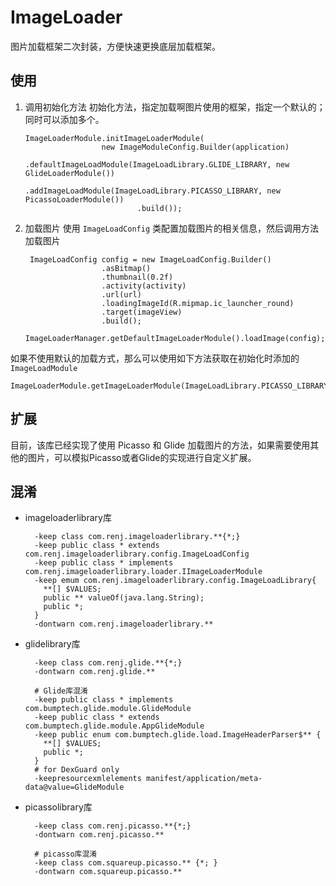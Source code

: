 # ImageLoader
图片加载框架二次封装，方便快速更换底层加载框架。

## 使用
1. 调用初始化方法
初始化方法，指定加载啊图片使用的框架，指定一个默认的；同时可以添加多个。

       ImageLoaderModule.initImageLoaderModule(
                        new ImageModuleConfig.Builder(application)
                                .defaultImageLoadModule(ImageLoadLibrary.GLIDE_LIBRARY, new GlideLoaderModule())
                                .addImageLoadModule(ImageLoadLibrary.PICASSO_LIBRARY, new PicassoLoaderModule())
                                .build());

2. 加载图片
使用 `ImageLoadConfig` 类配置加载图片的相关信息，然后调用方法加载图片

        ImageLoadConfig config = new ImageLoadConfig.Builder()
                        .asBitmap()
                        .thumbnail(0.2f)
                        .activity(activity)
                        .url(url)
                        .loadingImageId(R.mipmap.ic_launcher_round)
                        .target(imageView)
                        .build();
        ImageLoaderManager.getDefaultImageLoaderModule().loadImage(config);

如果不使用默认的加载方式，那么可以使用如下方法获取在初始化时添加的 `ImageLoadModule`

    ImageLoaderModule.getImageLoaderModule(ImageLoadLibrary.PICASSO_LIBRARY)

## 扩展
目前，该库已经实现了使用 Picasso 和 Glide 加载图片的方法，如果需要使用其他的图片，可以模拟Picasso或者Glide的实现进行自定义扩展。


## 混淆

* imageloaderlibrary库

		-keep class com.renj.imageloaderlibrary.**{*;}
		-keep public class * extends com.renj.imageloaderlibrary.config.ImageLoadConfig
		-keep public class * implements com.renj.imageloaderlibrary.loader.IImageLoaderModule
		-keep emum com.renj.imageloaderlibrary.config.ImageLoadLibrary{
          **[] $VALUES;
          public ** valueOf(java.lang.String);
          public *;
        }
		-dontwarn com.renj.imageloaderlibrary.**
    
* glidelibrary库

		-keep class com.renj.glide.**{*;}
		-dontwarn com.renj.glide.**
		
		# Glide库混淆
		-keep public class * implements com.bumptech.glide.module.GlideModule
        -keep public class * extends com.bumptech.glide.module.AppGlideModule
        -keep public enum com.bumptech.glide.load.ImageHeaderParser$** {
          **[] $VALUES;
          public *;
        }
        # for DexGuard only
        -keepresourcexmlelements manifest/application/meta-data@value=GlideModule

* picassolibrary库

		-keep class com.renj.picasso.**{*;}
		-dontwarn com.renj.picasso.**
		
		# picasso库混淆
        -keep class com.squareup.picasso.** {*; }
        -dontwarn com.squareup.picasso.**
